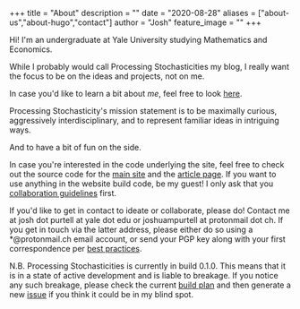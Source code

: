 +++
title = "About"
description = ""
date = "2020-08-28"
aliases = ["about-us","about-hugo","contact"]
author = "Josh"
feature_image = ""
+++

Hi! I'm an undergraduate at Yale University studying Mathematics and Economics. 

While I probably would call Processing Stochasticities my blog, I really want the focus to be on the ideas and projects, not on me.

In case you'd like to learn a bit about *me*, feel free to look [here](/hidden/about_hidden/). 

Processing Stochasticity's mission statement is to be maximally curious, aggressively interdisciplinary, and to represent familiar ideas in intriguing ways. 

And to have a bit of fun on the side.

In case you're interested in the code underlying the site, feel free to check out the source code for the [main site](https://github.com/JoshuaPurtell/webpage) and the [article page](https://github.com/JoshuaPurtell/obsidian2d3). If you want to use anything in the website build code, be my guest! I only ask that you [collaboration guidelines](/hidden/collaboration_guidelines_hidden/) first.

If you'd like to get in contact to ideate or collaborate, please do! Contact me at josh dot purtell at yale dot edu or joshuampurtell at protonmail dot ch. If you get in touch via the latter address, please either do so using a *@protonmail.ch email account, or send your PGP key along with your first correspondence per [best practices](https://protonmail.com/support/knowledge-base/how-to-use-pgp/).

N.B. Processing Stochasticities is currently in build 0.1.0. This means that it is in a state of active development and is liable to breakage. If you notice any such breakage, please check the current [build plan](https://github.com/JoshuaPurtell/webpage/issues/1) and then generate a new [issue](https://github.com/JoshuaPurtell/webpage/issues) if you think it could be in my blind spot.





